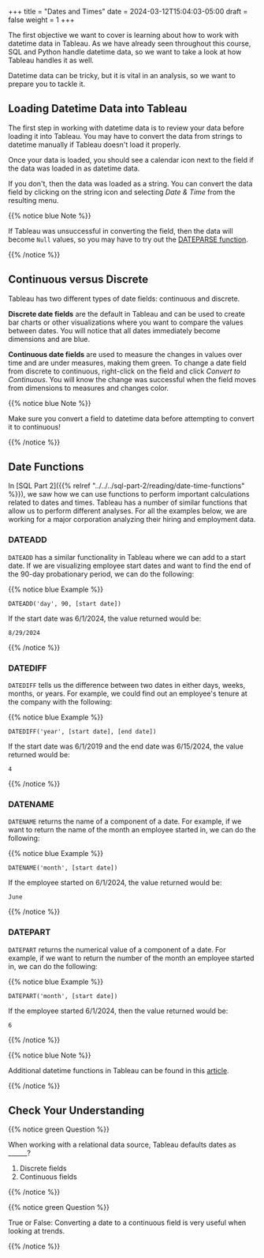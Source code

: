 +++
title = "Dates and Times"
date = 2024-03-12T15:04:03-05:00
draft = false
weight = 1
+++

The first objective we want to cover is learning about how to work with datetime data in Tableau. As we have already seen throughout this course, SQL and Python handle datetime data, so we want to take a look at how Tableau handles it as well. 

Datetime data can be tricky, but it is vital in an analysis, so we want to prepare you to tackle it.

## Loading Datetime Data into Tableau

The first step in working with datetime data is to review your data before loading it into Tableau. You may have to convert the data from strings to datetime manually if Tableau doesn't load it properly. 

Once your data is loaded, you should see a calendar icon next to the field if the data was loaded in as datetime data. 

If you don't, then the data was loaded as a string. You can convert the data field by clicking on the string icon and selecting *Date & Time* from the resulting menu. 

{{% notice blue Note %}}

If Tableau was unsuccessful in converting the field, then the data will become `Null` values, so you may have to try out the [DATEPARSE function](https://help.tableau.com/current/pro/desktop/en-us/data_dateparse.htm?_gl=1*9plr4*_ga*MTY0NDMzMDU4Mi4xNzE1MTE1NDU0*_ga_8YLN0SNXVS*MTcxODIwODU2NS4zOS4xLjE3MTgyMDkxMzAuMC4wLjA.#dateparse).

{{% /notice %}}

## Continuous versus Discrete

Tableau has two different types of date fields: continuous and discrete. 

**Discrete date fields** are the default in Tableau and can be used to create bar charts or other visualizations where you want to compare the values between dates. You will notice that all dates immediately become dimensions and are blue. 

**Continuous date fields** are used to measure the changes in values over time and are under measures, making them green. To change a date field from discrete to continuous, right-click on the field and click *Convert to Continuous*. You will know the change was successful when the field moves from dimensions to measures and changes color.

{{% notice blue Note %}}

Make sure you convert a field to datetime data before attempting to convert it to continuous! 

{{% /notice %}}

## Date Functions

In [SQL Part 2]({{% relref "../../../sql-part-2/reading/date-time-functions" %}}), we saw how we can use functions to perform important calculations related to dates and times. Tableau has a number of similar functions that allow us to perform different analyses. For all the examples below, we are working for a major corporation analyzing their hiring and employment data.

### DATEADD

`DATEADD` has a similar functionality in Tableau where we can add to a start date. If we are visualizing employee start dates and want to find the end of the 90-day probationary period, we can do the following:

{{% notice blue Example %}}

`DATEADD('day', 90, [start date])`

If the start date was 6/1/2024, the value returned would be:

`8/29/2024`

{{% /notice %}}

### DATEDIFF

`DATEDIFF` tells us the difference between two dates in either days, weeks, months, or years. For example, we could find out an employee's tenure at the company with the following:

{{% notice blue Example %}}

`DATEDIFF('year', [start date], [end date])`

If the start date was 6/1/2019 and the end date was 6/15/2024, the value returned would be:

`4`

{{% /notice %}}

### DATENAME

`DATENAME` returns the name of a component of a date. For example, if we want to return the name of the month an employee started in, we can do the following:

{{% notice blue Example %}}

`DATENAME('month', [start date])`

If the employee started on 6/1/2024, the value returned would be:

`June`

{{% /notice %}}

### DATEPART

`DATEPART` returns the numerical value of a component of a date. For example, if we want to return the number of the month an employee started in, we can do the following:

{{% notice blue Example %}}

`DATEPART('month', [start date])`

If the employee started 6/1/2024, then the value returned would be:

`6`

{{% /notice %}}

{{% notice blue Note %}}

Additional datetime functions in Tableau can be found in this [article](https://help.tableau.com/current/pro/desktop/en-us/functions_functions_date.htm).

{{% /notice %}}

## Check Your Understanding

{{% notice green Question %}}

When working with a relational data source, Tableau defaults dates as ______?

1. Discrete fields
1. Continuous fields

{{% /notice %}}

<!-- discrete fields -->

{{% notice green Question %}}

True or False: Converting a date to a continuous field is very useful when looking at trends.

{{% /notice %}}

<!-- true -->
